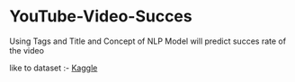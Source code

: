 # YouTube-Video-Succes
Using Tags and Title and Concept of NLP Model will predict succes rate of the video

like to dataset :- [Kaggle]('https://www.kaggle.com/rsrishav/youtube-trending-video-dataset')
